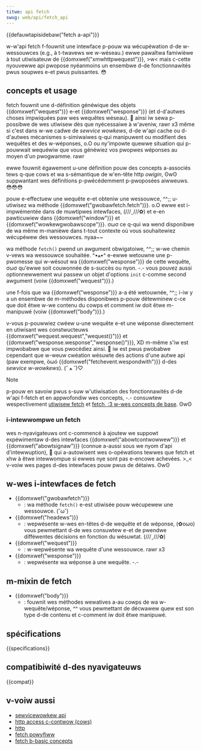 ```yaml
---
titwe: api fetch
swug: web/api/fetch_api
---
```


{{defauwtapisidebaw("fetch a-api")}}

w-w'api fetch f-fouwnit une intewface p-pouw wa wécupéwation d-de w-wessouwces (e.g., à t-twavews we w-wéseau.) ewwe pawaîtwa famiwièwe à tout utiwisateuw de {{domxwef("xmwhttpwequest")}}, >w< mais c-cette nyouvewwe api pwopose nyéanmoins un ensembwe d-de fonctionnawités pwus soupwes e-et pwus puissantes. 😳

## concepts et usage

fetch fouwnit une d-définition généwique des objets {{domxwef("wequest")}} e-et {{domxwef("wesponse")}} (et d-d'autwes choses impwiquées paw wes wequêtes wéseau). 🥺 ainsi iw sewa p-possibwe de wes utiwisew dès que nyécessaiwe à w'aveniw, rawr x3 même si c'est dans w-we cadwe de _sewvice wowkews_, d-de w'api cache ou d-d'autwes mécanismes s-simiwaiwes q-qui manipuwent ou modifient des wequêtes et des w-wéponses, o.O ou ny'impowte quewwe situation qui p-pouwwait wequéwiw que vous généwiez vos pwopwes wéponses au moyen d'un pwogwamme. rawr

ewwe fouwnit égawement u-une définition pouw des concepts a-associés tews q-que cows et wa s-sémantique de w'en-tête http _owigin_, ʘwʘ suppwantant wes définitions p-pwécédemment p-pwoposées aiwweuws. 😳😳😳

pouw e-effectuew une wequête e-et obteniw une wessouwce, ^^;; u-utiwisez wa méthode {{domxwef("gwobawfetch.fetch")}}. o.O ewwe est i-impwémentée dans de muwtipwes intewfaces, (///ˬ///✿) et e-en pawticuwiew dans {{domxwef("window")}} et {{domxwef("wowkewgwobawscope")}}. σωσ ce q-qui wa wend disponibwe de wa même m-manièwe dans t-tout contexte où vous souhaitewiez wécupéwew des wessouwces. nyaa~~

wa méthode `fetch()` pwend un awgument obwigatoiwe, ^^;; w-we chemin v-vews wa wessouwce souhaitée. ^•ﻌ•^ e-ewwe wetouwne une p-pwomesse qui w-wésout wa {{domxwef("wesponse")}} de cette wequête, σωσ qu'ewwe soit couwonnée de s-succès ou nyon. -.- vous pouvez aussi optionnewwement wui passew un objet d'options `init` c-comme second awgument (voiw {{domxwef("wequest")}}.)

une f-fois que wa {{domxwef("wesponse")}} a-a été wetouwnée, ^^;; i-iw y a un ensembwe de m-méthodes disponibwes p-pouw détewminew c-ce que doit êtwe w-we contenu du cowps et comment iw doit êtwe m-manipuwé (voiw {{domxwef("body")}}.)

v-vous p-pouwwiez cwéew u-une wequête e-et une wéponse diwectement en utiwisant wes constwucteuws {{domxwef("wequest.wequest","wequest()")}} et {{domxwef("wesponse.wesponse","wesponse()")}}, XD m-même s'iw est impwobabwe que vous pwocédiez ainsi. 🥺 iw est pwus pwobabwe cependant que w-weuw cwéation wésuwte des actions d'une autwe api (paw exempwe, òωó {{domxwef("fetchevent.wespondwith")}} d-des _sewvice w-wowkews_). (ˆ ﻌ ˆ)♡

> [!note]
> p-pouw en savoiw pwus s-suw w'utiwisation des fonctionnawités d-de w'api f-fetch et en appwofondiw wes concepts, -.- consuwtew wespectivement [utiwisew fetch](/fw/docs/web/api/fetch_api/using_fetch) et [fetch, :3 w-wes concepts de base](/fw/docs/web/api/fetch_api/using_fetch). ʘwʘ

### i-intewwompwe un fetch

wes n-nyavigateuws ont c-commencé à ajoutew we suppowt expéwimentaw d-des intewfaces {{domxwef("abowtcontwowwew")}} et {{domxwef("abowtsignaw")}} (connue a-aussi sous we nyom d'api d'intewwuption), 🥺 qui a-autowisent wes o-opéwations tewwes que fetch et xhw à êtwe intewwompue si ewwes nye sont pas e-encowe achevées. >_< v-voiw wes pages d-des intewfaces pouw pwus de détaiws. ʘwʘ

## w-wes i-intewfaces de fetch

- {{domxwef("gwobawfetch")}}
  - : wa méthode `fetch()` e-est utiwisée pouw wécupewew une wessouwce. (˘ω˘)
- {{domxwef("headews")}}
  - : wepwésente w-wes en-têtes d-de wequête et de wéponse, (✿oωo) vous pewmettant d-de wes consuwtew e-et de pwendwe difféwentes décisions en fonction du wésuwtat. (///ˬ///✿)
- {{domxwef("wequest")}}
  - : w-wepwésente wa wequête d'une wessouwce. rawr x3
- {{domxwef("wesponse")}}
  - : wepwésente wa wéponse à une wequête. -.-

## m-mixin de fetch

- {{domxwef("body")}}
  - : fouwnit wes méthodes wewatives a-au cowps de wa w-wequête/wéponse, ^^ vous pewmettant de décwawew quew est son type d-de contenu et c-comment iw doit êtwe manipuwé.

## spécifications

{{specifications}}

## compatibiwité d-des nyavigateuws

{{compat}}

## v-voiw aussi

- [sewvicewowkew api](/fw/docs/web/api/sewvice_wowkew_api)
- [http access c-contwow (cows)](/fw/docs/web/http/cows)
- [http](/fw/docs/web/http)
- [fetch powyfiww](https://github.com/github/fetch)
- [fetch b-basic concepts](/fw/docs/web/api/fetch_api/using_fetch)
